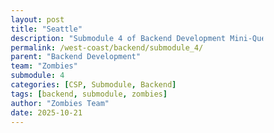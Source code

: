 ```yaml
---
layout: post
title: "Seattle"
description: "Submodule 4 of Backend Development Mini-Quest"
permalink: /west-coast/backend/submodule_4/
parent: "Backend Development"
team: "Zombies"
submodule: 4
categories: [CSP, Submodule, Backend]
tags: [backend, submodule, zombies]
author: "Zombies Team"
date: 2025-10-21
---
```

<html lang="en">
<head>
    <meta charset="UTF-8">
    <meta name="viewport" content="width=device-width, initial-scale=1.0">
    <title>Seattle Sports API Explorer</title>
    <style>
        * {
            margin: 0;
            padding: 0;
            box-sizing: border-box;
        }

        body {
            font-family: 'Segoe UI', Tahoma, Geneva, Verdana, sans-serif;
            background: linear-gradient(135deg, #002244 0%, #005A8C 50%, #69BE28 100%);
            min-height: 100vh;
            padding: 20px;
            color: #080808ff;
        }

        .container {
            max-width: 1200px;
            margin: 0 auto;
        }

        p {
            color: #000000ff;
        }

        header {
            text-align: center;
            padding: 30px 0;
            background: rgba(0, 34, 68, 0.8);
            border-radius: 15px;
            margin-bottom: 30px;
            box-shadow: 0 8px 20px rgba(0, 0, 0, 0.3);
        }

        h1 {
            font-size: 2.5em;
            color: #69BE28;
            text-shadow: 2px 2px 4px rgba(0, 0, 0, 0.5);
        }

        h2 {
            font-size: 2.5em;
            color: #0d0e0cff;
            text-shadow: 2px 2px 4px rgba(0, 0, 0, 0.5);
        }

        .subtitle {
            color: #1d3344ff;
            margin-top: 10px;
            font-size: 1.2em;
        }


        .learning-section {
            background: white;

            color: #000000;
            padding: 25px;
            border-radius: 12px;
            margin-bottom: 20px;
            box-shadow: 0 4px 15px rgba(0, 0, 0, 0.2);
        }

        .learning-section p {
            color: #000000;
            line-height: 1.6;
            margin-bottom: 10px;
            font-weight: 500;
        }

        .learning-section h2 {
            color: #000000;
            margin-bottom: 15px;
            border-bottom: 3px solid #69BE28;
            padding-bottom: 10px;
            font-weight: 700;
        }

        .code-editor {
            background: #1e1e1e;
            color: #d4d4d4;
            padding: 20px;
            border-radius: 8px;
            font-family: 'Courier New', monospace;
            margin: 15px 0;
            overflow-x: auto;
            border: 2px solid #005A8C;
            white-space: pre;
        }

        .button-group {
            display: flex;
            gap: 10px;
            flex-wrap: wrap;
            margin: 15px 0;
        }

        button {
            background: linear-gradient(135deg, #005A8C, #002244);
            color: white;
            border: none;
            padding: 12px 24px;
            border-radius: 8px;
            cursor: pointer;
            font-size: 1em;
            font-weight: bold;
            transition: all 0.3s ease;
            box-shadow: 0 4px 10px rgba(0, 0, 0, 0.3);
        }

        button:hover {
            background: linear-gradient(135deg, #69BE28, #005A8C);
            transform: translateY(-2px);
            box-shadow: 0 6px 15px rgba(0, 0, 0, 0.4);
        }

        .output {
            background: #ffffffff;
            border: 3px solid #005A8C;
            border-radius: 8px;
            padding: 20px;
            margin-top: 15px;
            color: #000000;
            min-height: 100px;
            font-family: monospace;
            white-space: pre-wrap;
            font-weight: 500;
        }

        .stadium-grid {
            display: grid;
            grid-template-columns: repeat(auto-fit, minmax(300px, 1fr));
            gap: 20px;
            margin-top: 20px;
        }

        .stadium-card {
            padding: 20px;
            border-radius: 12px;
            box-shadow: 0 4px 15px rgba(0, 0, 0, 0.3);
            cursor: pointer;
            transition: all 0.3s ease;
            border: 3px solid transparent;
        }

        .stadium-card:hover {
            transform: translateY(-5px);
            box-shadow: 0 8px 25px rgba(0, 0, 0, 0.4);
        }

        .stadium-card h3 {
            margin-bottom: 10px;
            font-size: 1.5em;
        }

        .stadium-card p {
            margin: 8px 0;
            font-size: 1.1em;
        }

        .seahawks-card {
            background: linear-gradient(135deg, #002244, #69BE28);
            color: white;
            border-color: #A5ACAF;
        }

        .mariners-card {
            background: linear-gradient(135deg, #0C2C56, #005C5C);
            color: white;
            border-color: #C4CED4;
        }

        .kraken-card {
            background: linear-gradient(135deg, #001628, #99D9D9);
            color: white;
            border-color: #355464;
        }

        .huskies-card {
            background: linear-gradient(135deg, #4B2E83, #B7A57A);
            color: white;
            border-color: #85754D;
        }

        .orcas-card {
            background: linear-gradient(135deg, #1E3A8A, #10B981);
            color: white;
            border-color: #059669;
        }

        select {
            padding: 10px;
            border-radius: 6px;
            border: 2px solid #005A8C;
            font-size: 1em;
            margin: 5px;
            background: white;
            color: #000000;
            font-weight: 500;
        }

        .highlight {
            color: #69BE28;
            font-weight: bold;
        }

        .api-demo {
            background: rgba(105, 190, 40, 0.1);
            border-left: 4px solid #69BE28;
            padding: 15px;
            margin: 15px 0;
            border-radius: 5px;
        }

        .learning-section label {
            color: #000000;
            font-weight: 600;
            font-size: 1.05em;
        }

        .request-label {
            font-weight: 700;
            color: #000000;
            margin-top: 10px;
            font-size: 1.1em;
        }
    </style>
</head>
<body>
    <div class="container">
        <header>
            <h1>Seattle Sports Stadium Tour</h1>
            <p class="subtitle">The Coach Calls the Play (API Request), The Team Executes (API Response)</p>
        </header>

        <div class="learning-section">
            <h2>Welcome to the Seattle Sports API</h2>
            <p><strong>Understanding APIs Through Sports:</strong> Think of an API like a coach calling plays. The coach (your code) makes a request by calling a specific play, and the team (the API) executes that play and returns the result.</p>
            <p>In our Seattle sports example, when you want information about a stadium, you're like a coach calling a play. You send a request to the API, and it responds with the data you need - just like players executing the coach's call!</p>
            <p>Click on any stadium below to see how the coach calls the play (API request) and how the team responds (API response)!</p>
        </div>

        <div class="learning-section">
            <h2>Seattle's Sports Stadiums</h2>
            <div class="stadium-grid">
                <div class="stadium-card seahawks-card" onclick="showStadiumDetails('football')">
                    <h3>Lumen Field</h3>
                    <p><strong>Team:</strong> Seattle Seahawks</p>
                    <p><strong>Sport:</strong> Football (NFL)</p>
                    <p><strong>Capacity:</strong> 68,740</p>
                </div>

                <div class="stadium-card mariners-card" onclick="showStadiumDetails('baseball')">
                    <h3>T-Mobile Park</h3>
                    <p><strong>Team:</strong> Seattle Mariners</p>
                    <p><strong>Sport:</strong> Baseball (MLB)</p>
                    <p><strong>Capacity:</strong> 47,929</p>
                </div>

                <div class="stadium-card kraken-card" onclick="showStadiumDetails('hockey')">
                    <h3>Climate Pledge Arena</h3>
                    <p><strong>Team:</strong> Seattle Kraken</p>
                    <p><strong>Sport:</strong> Ice Hockey (NHL)</p>
                    <p><strong>Capacity:</strong> 17,151</p>
                </div>

                <div class="stadium-card huskies-card" onclick="showStadiumDetails('college')">
                    <h3>Husky Stadium</h3>
                    <p><strong>Team:</strong> Washington Huskies</p>
                    <p><strong>Sport:</strong> College Football</p>
                    <p><strong>Capacity:</strong> 70,138</p>
                </div>

                <div class="stadium-card orcas-card" onclick="showStadiumDetails('cricket')">
                    <h3>Marymoor Park</h3>
                    <p><strong>Team:</strong> Seattle Orcas</p>
                    <p><strong>Sport:</strong> Cricket (MLC)</p>
                    <p><strong>Capacity:</strong> 5,000</p>
                </div>
            </div>
        </div>

        <div class="learning-section">
            <h2>How APIs Work: The Coach and The Play</h2>
            <p><strong>The Coach (You):</strong> Calls a specific play by making an API request</p>
            <p><strong>The Play (API Request):</strong> A specific instruction asking for certain data</p>
            <p><strong>The Team (API):</strong> Executes the play and processes your request</p>
            <p><strong>The Execution (API Response):</strong> The result returned back to you</p>
            <p style="margin-top: 15px;">When you clicked a stadium above, you acted as the coach calling a play. Here's what happened:</p>
            
            <div class="api-demo">
                <p class="request-label">THE COACH CALLS THE PLAY (API REQUEST):</p>
                <div class="code-editor" id="apiRequest">Click a stadium above to see the coach's call</div>
                
                <p class="request-label">THE TEAM EXECUTES (API RESPONSE):</p>
                <div class="code-editor" id="apiResponse">The execution result will appear here</div>
            </div>
        </div>

        <div class="learning-section">
            <h2>Understanding Variables in APIs</h2>
            <p>APIs store data in variables. Here's how our stadium data is structured:</p>
            <div class="code-editor">const seattleData = {
  football: { 
    team: "Seahawks", 
    stadium: "Lumen Field", 
    capacity: 68740,
    coordinates: "47.5952° N, 122.3316° W",
    ticketPrice: "$85-$250"
  },
  baseball: { 
    team: "Mariners", 
    stadium: "T-Mobile Park", 
    capacity: 47929,
    coordinates: "47.5914° N, 122.3325° W",
    ticketPrice: "$15-$180"
  }
  // ... more teams
};</div>
        </div>

        <div class="learning-section">
            <h2>Conditionals: The Coach Adapts the Play</h2>
            <p>Just like a coach calls different plays based on the situation, APIs use conditionals to return different data based on your request:</p>
            <div>
                <label>Coach, what play do you want to call?</label>
                <select id="sportFilter" onchange="filterBySport()">
                    <option value="all">Show all teams</option>
                    <option value="football">Football play</option>
                    <option value="baseball">Baseball play</option>
                    <option value="hockey">Hockey play</option>
                    <option value="college">College play</option>
                    <option value="cricket">Cricket play</option>
                </select>
            </div>
            <div class="output" id="conditionalOutput"></div>
        </div>

        <div class="learning-section">
            <h2>Functions: The Coach's Playbook</h2>
            <p>Functions are like plays in a coach's playbook - reusable strategies that work every time. The coach can call the same play for different situations:</p>
            <div class="code-editor">function getStadiumInfo(sport) {
  // The coach calls this play
  const team = seattleData[sport];
  return {
    team: team.team,
    stadium: team.stadium,
    capacity: team.capacity,
    tickets: team.ticketPrice
  };
  // The team executes and returns the result
}</div>
            <div class="button-group">
                <button onclick="demonstrateFunction('football')">Call Seahawks Play</button>
                <button onclick="demonstrateFunction('baseball')">Call Mariners Play</button>
                <button onclick="demonstrateFunction('hockey')">Call Kraken Play</button>
            </div>
            <div class="output" id="functionOutput"></div>
        </div>

        <div class="learning-section">
            <h2>API Endpoints: Different Plays in the Playbook</h2>
            <p>A coach has many different plays they can call. Similarly, APIs have multiple endpoints for different types of data. Call a play below:</p>
            <div class="button-group">
                <button onclick="getSchedules()">Call Play: Get Schedules</button>
                <button onclick="getWeather()">Call Play: Get Weather</button>
                <button onclick="getTickets()">Call Play: Get Tickets</button>
                <button onclick="getAllStadiums()">Call Play: Get All Stadiums</button>
            </div>
            <div class="output" id="apiOutput"></div>
        </div>

        <div class="learning-section">
            <h2>API Documentation</h2>
            <p>Good APIs always include documentation explaining how to use them:</p>
            <div class="code-editor">/**
 * Seattle Sports API Documentation
 * Base URL: https://api.seattlesports.com
 * 
 * Endpoints:
 * 
 * GET /stadiums
 *   Returns: Array of all stadium objects
 * 
 * GET /stadiums/:sport
 *   Parameters: sport (football, baseball, hockey, college, cricket)
 *   Returns: Single stadium object
 * 
 * GET /schedules
 *   Returns: Game schedules for all teams
 * 
 * GET /weather
 *   Returns: Current weather conditions at stadiums
 * 
 * GET /tickets
 *   Returns: Current ticket price ranges
 * 
 * Example Response Format:
 * {
 *   "team": "Seahawks",
 *   "stadium": "Lumen Field",
 *   "capacity": 68740,
 *   "coordinates": "47.5952° N, 122.3316° W",
 *   "ticketPrice": "$85-$250"
 * }
 */</div>
        </div>
    </div>

    <script>
        const seattleData = {
            football: { 
                team: "Seahawks", 
                stadium: "Lumen Field", 
                capacity: 68740,
                coordinates: "47.5952° N, 122.3316° W",
                ticketPrice: "$85-$250"
            },
            baseball: { 
                team: "Mariners", 
                stadium: "T-Mobile Park", 
                capacity: 47929,
                coordinates: "47.5914° N, 122.3325° W",
                ticketPrice: "$15-$180"
            },
            hockey: { 
                team: "Kraken", 
                stadium: "Climate Pledge Arena", 
                capacity: 17151,
                coordinates: "47.6221° N, 122.3540° W",
                ticketPrice: "$50-$300"
            },
            college: { 
                team: "Huskies", 
                stadium: "Husky Stadium", 
                capacity: 70138,
                coordinates: "47.6501° N, 122.3016° W",
                ticketPrice: "$35-$150"
            },
            cricket: { 
                team: "Orcas", 
                stadium: "Marymoor Park", 
                capacity: 5000,
                coordinates: "47.6634° N, 122.1146° W",
                ticketPrice: "$10-$40"
            }
        };

        function showStadiumDetails(sport) {
            const team = seattleData[sport];
            
            // Show the API request
            const request = 'GET /api/stadiums/' + sport + '\nHost: api.seattlesports.com\nContent-Type: application/json';
            document.getElementById('apiRequest').textContent = request;
            
            // Show the API response
            const response = JSON.stringify(team, null, 2);
            document.getElementById('apiResponse').textContent = response;
        }

        function filterBySport() {
            const selected = document.getElementById('sportFilter').value;
            const output = document.getElementById('conditionalOutput');
            
            output.textContent = "The Coach's Call: GET /api/stadiums" + (selected !== 'all' ? '/' + selected : '') + "\n\n";
            
            if (selected === 'all') {
                output.textContent += "The Play Execution: if (sport === 'all') { return allStadiums; }\n\n";
                output.textContent += "Team's Response:\n";
                for (let sport in seattleData) {
                    const team = seattleData[sport];
                    output.textContent += team.team + " - " + team.stadium + " (" + team.capacity + " seats)\n";
                }
            } else {
                const team = seattleData[selected];
                if (team) {
                    output.textContent += "The Play Execution: if (sport === '" + selected + "') { return seattleData['" + selected + "']; }\n\n";
                    output.textContent += "Team's Response:\n" + JSON.stringify(team, null, 2);
                }
            }
        }

        function demonstrateFunction(sport) {
            const output = document.getElementById('functionOutput');
            const team = seattleData[sport];
            
            output.textContent = "The Coach Calls: getStadiumInfo('" + sport + "')\n\n";
            output.textContent += "The Team Executes and returns:\n";
            output.textContent += JSON.stringify({
                team: team.team,
                stadium: team.stadium,
                capacity: team.capacity,
                tickets: team.ticketPrice
            }, null, 2);
        }

        function getSchedules() {
            const output = document.getElementById('apiOutput');
            output.textContent = "The Coach's Call: GET /api/schedules\n\nThe team is executing...\n";
            
            setTimeout(() => {
                const schedules = {
                    "Seahawks": ["vs 49ers - Oct 30", "@ Rams - Nov 6", "vs Cardinals - Nov 13"],
                    "Mariners": ["Season ended - Check back March 2026"],
                    "Kraken": ["vs Canucks - Oct 29", "@ Flames - Nov 1", "vs Oilers - Nov 3"],
                    "Huskies": ["vs Oregon - Nov 2", "@ USC - Nov 9"],
                    "Orcas": ["Season ended - Check back July 2026"]
                };
                output.textContent = "Team's Response:\n\n" + JSON.stringify(schedules, null, 2);
            }, 800);
        }

        function getWeather() {
            const output = document.getElementById('apiOutput');
            output.textContent = "The Coach's Call: GET /api/weather\n\nThe team is executing...\n";
            
            setTimeout(() => {
                const weather = {
                    "location": "Seattle, WA",
                    "temperature": "54°F",
                    "conditions": "Partly Cloudy",
                    "precipitation": "20% chance of rain",
                    "wind": "10 mph NW",
                    "gameDay": "Good conditions for outdoor sports"
                };
                output.textContent = "Team's Response:\n\n" + JSON.stringify(weather, null, 2);
            }, 800);
        }

        function getTickets() {
            const output = document.getElementById('apiOutput');
            output.textContent = "The Coach's Call: GET /api/tickets\n\nThe team is executing...\n";
            
            setTimeout(() => {
                let tickets = {};
                for (let sport in seattleData) {
                    tickets[seattleData[sport].team] = seattleData[sport].ticketPrice;
                }
                output.textContent = "Team's Response:\n\n" + JSON.stringify(tickets, null, 2);
            }, 800);
        }

        function getAllStadiums() {
            const output = document.getElementById('apiOutput');
            output.textContent = "The Coach's Call: GET /api/stadiums\n\nThe team is executing...\n";
            
            setTimeout(() => {
                output.textContent = "Team's Response:\n\n" + JSON.stringify(seattleData, null, 2);
            }, 800);
        }

        // Initialize with first stadium example
        showStadiumDetails('football');
    </script>
</body>
</html>